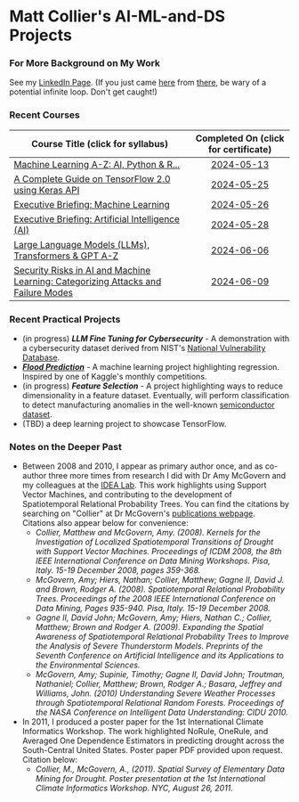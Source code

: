 # Matt Collier's AI-ML-and-DS Projects

### For More Background on My Work

See my [LinkedIn Page](https://www.linkedin.com/in/matthew-collier-aa70167/). (If you just came [here](https://github.com/mcStargazer/AI-ML-and-DS/blob/main/README.md) from [there](https://www.linkedin.com/in/matthew-collier-aa70167/), be wary of a potential infinite loop. Don't get caught!)

### Recent Courses

| Course Title (click for syllabus) | Completed On (click for certificate) |
|-------------| :---: |
| [Machine Learning A-Z: AI, Python & R...](https://www.udemy.com/course/machinelearning/learn/lecture/35617946?start=1#overview) | [2024-05-13](https://www.udemy.com/certificate/UC-a021173a-48e8-4361-bc88-f45206995b76/) |
| [A Complete Guide on TensorFlow 2.0 using Keras API](https://community.superdatascience.com/c/tensorflow-keras-api/) | [2024-05-25](https://credsverse.com/credentials/14089047-13b7-4346-b274-4f9dd5a30ba1) |
| [Executive Briefing: Machine Learning](https://community.superdatascience.com/c/executive-ml/) | [2024-05-26](https://credsverse.com/credentials/36d89d19-2df1-4c11-ba1f-1a8fc5971cd4) |
| [Executive Briefing: Artificial Intelligence (AI)](https://community.superdatascience.com/c/executive-ai/) |  [2024-05-28](https://credsverse.com/credentials/3acf295a-10fd-4ef2-8b59-613ff256a214) |
| [Large Language Models (LLMs), Transformers & GPT A-Z](https://community.superdatascience.com/c/llm-gpt/) | [2024-06-06](https://credsverse.com/credentials/8de678ae-f5cf-4f8c-b183-8e8f06662042) |
| [Security Risks in AI and Machine Learning: Categorizing Attacks and Failure Modes ](https://www.linkedin.com/learning/security-risks-in-ai-and-machine-learning-categorizing-attacks-and-failure-modes/) | [2024-06-09](https://www.linkedin.com/learning/certificates/188f0196790fac74aa8fe0bb68991319e26ba0175099e22d80f2a0de356de335) |

### Recent Practical Projects
* (in progress) _**LLM Fine Tuning for Cybersecurity**_ - A demonstration with a cybersecurity dataset derived from NIST's [National Vulnerability Database](https://nvd.nist.gov/).
* [_**Flood Prediction**_](https://colab.research.google.com/drive/1DMYd0Bffts5P7kARmYJKKCzqpQaDDYGe?usp=sharing) - A machine learning project highlighting regression. Inspired by one of Kaggle's monthly competitions.
* (in progress) _**Feature Selection**_ - A project highlighting ways to reduce dimensionality in a feature dataset. Eventually, will perform classification to detect manufacturing anomalies in the well-known [semiconductor dataset](https://www.kaggle.com/datasets/paresh2047/uci-semcom).
* (TBD) a deep learning project to showcase TensorFlow.

### Notes on the Deeper Past
* Between 2008 and 2010, I appear as primary author once, and as co-author three more times from research I did with Dr Amy McGovern and my colleagues at the [IDEA Lab](https://www.mcgovern-fagg.org/idea/). This work highlights using Support Vector Machines, and contributing to the development of Spatiotemporal Relational Probability Trees. You can find the citations by searching on "Collier" at Dr McGovern's [publications webpage](https://mcgovern-fagg.org/amy/publications/). Citations also appear below for convenience:
  * *Collier, Matthew and McGovern, Amy. (2008). Kernels for the Investigation of Localized Spatiotemporal Transitions of Drought with Support Vector Machines. Proceedings of ICDM 2008, the 8th IEEE International Conference on Data Mining Workshops. Pisa, Italy. 15-19 December 2008, pages 359-368.*
  * *McGovern, Amy; Hiers, Nathan; Collier, Matthew; Gagne II, David J. and Brown, Rodger A. (2008). Spatiotemporal Relational Probability Trees. Proceedings of the 2008 IEEE International Conference on Data Mining, Pages 935-940. Pisa, Italy. 15-19 December 2008.*
  * *Gagne II, David John; McGovern, Amy; Hiers, Nathan C.; Collier, Matthew; Brown and Rodger A. (2009). Expanding the Spatial Awareness of Spatiotemporal Relational Probability Trees to Improve the Analysis of Severe Thunderstorm Models. Preprints of the Seventh Conference on Artificial Intelligence and its Applications to the Environmental Sciences.*
  * *McGovern, Amy; Supinie, Timothy; Gagne II, David John; Troutman, Nathaniel; Collier, Matthew; Brown, Rodger A.; Basara, Jeffrey and Williams, John. (2010) Understanding Severe Weather Processes through Spatiotemporal Relational Random Forests. Proceedings of the NASA Conference on Intelligent Data Understanding: CIDU 2010.*
* In 2011, I produced a poster paper for the 1st International Climate Informatics Workshop. The work highlighted NoRule, OneRule, and Averaged One Dependence Estimators in predicting drought across the South-Central United States. Poster paper PDF provided upon request. Citation below:
  * *Collier, M., McGovern, A., (2011). Spatial Survey of Elementary Data Mining for Drought. Poster presentation at the 1st International Climate Informatics Workshop. NYC, August 26, 2011.*
